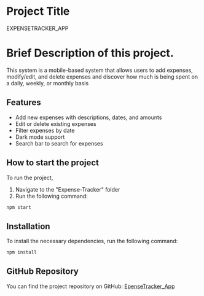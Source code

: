 # Project Title
EXPENSETRACKER_APP

# Brief Description of this project.
This system is a mobile-based system that allows users to add expenses, modify/edit, and delete expenses and discover how much is being spent on a daily, weekly, or monthly basis

## Features
- Add new expenses with descriptions, dates, and amounts
- Edit or delete existing expenses
- Filter expenses by date
- Dark mode support
- Search bar to search for expenses

## How to start the project
To run the project, 
1. Navigate to the "Expense-Tracker" folder
2. Run the following command:
```bash
npm start
```

## Installation
To install the necessary dependencies, run the following command:
```bash
npm install
```

## GitHub Repository
You can find the project repository on GitHub: [EpenseTracker_App](https://github.com/JuKe888/ExpenseTracker_App.git)



